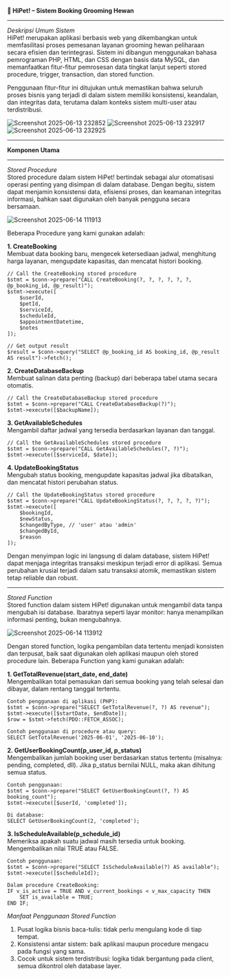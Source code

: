 **🐾 HiPet! – Sistem Booking Grooming Hewan**
___

_Deskripsi Umum Sistem_  
HiPet! merupakan aplikasi berbasis web yang dikembangkan untuk memfasilitasi proses pemesanan layanan grooming hewan peliharaan secara efisien dan terintegrasi. Sistem ini dibangun menggunakan bahasa pemrograman PHP, HTML, dan CSS dengan basis data MySQL, dan memanfaatkan fitur-fitur pemrosesan data tingkat lanjut seperti stored procedure, trigger, transaction, dan stored function.

Penggunaan fitur-fitur ini ditujukan untuk memastikan bahwa seluruh proses bisnis yang terjadi di dalam sistem memiliki konsistensi, keandalan, dan integritas data, terutama dalam konteks sistem multi-user atau terdistribusi.

![Screenshot 2025-06-13 232852](https://github.com/user-attachments/assets/94b49ce8-9855-4eaa-a78a-98057eb8ef36)
![Screenshot 2025-06-13 232917](https://github.com/user-attachments/assets/5f2130ee-8782-4bf0-beb3-b31fb45677c2)
![Screenshot 2025-06-13 232925](https://github.com/user-attachments/assets/00d0dba4-6f01-4827-8b59-16cd3e92ebda)

___

**Komponen Utama**
___

_Stored Procedure_  
Stored procedure dalam sistem HiPet! bertindak sebagai alur otomatisasi operasi penting yang disimpan di dalam database. Dengan begitu, sistem dapat menjamin konsistensi data, efisiensi proses, dan keamanan integritas informasi, bahkan saat digunakan oleh banyak pengguna secara bersamaan.

![Screenshot 2025-06-14 111913](https://github.com/user-attachments/assets/7b02979c-a5d6-4489-98c6-a12629de4c04)

Beberapa Procedure yang kami gunakan adalah:

**1. CreateBooking**  
Membuat data booking baru, mengecek ketersediaan jadwal, menghitung harga layanan, mengupdate kapasitas, dan mencatat histori booking.  
```
// Call the CreateBooking stored procedure
$stmt = $conn->prepare("CALL CreateBooking(?, ?, ?, ?, ?, ?, @p_booking_id, @p_result)");
$stmt->execute([
    $userId,
    $petId,
    $serviceId,
    $scheduleId,
    $appointmentDatetime,
    $notes
]);  

// Get output result
$result = $conn->query("SELECT @p_booking_id AS booking_id, @p_result AS result")->fetch();
```  

**2. CreateDatabaseBackup**  
Membuat salinan data penting (backup) dari beberapa tabel utama secara otomatis.
```
// Call the CreateDatabaseBackup stored procedure
$stmt = $conn->prepare("CALL CreateDatabaseBackup(?)");
$stmt->execute([$backupName]);
```

**3. GetAvailableSchedules**  
Mengambil daftar jadwal yang tersedia berdasarkan layanan dan tanggal.  
```
// Call the GetAvailableSchedules stored procedure
$stmt = $conn->prepare("CALL GetAvailableSchedules(?, ?)");
$stmt->execute([$serviceId, $date]);
```

**4. UpdateBookingStatus**  
Mengubah status booking, mengupdate kapasitas jadwal jika dibatalkan, dan mencatat histori perubahan status.  
```
// Call the UpdateBookingStatus stored procedure
$stmt = $conn->prepare("CALL UpdateBookingStatus(?, ?, ?, ?, ?)");
$stmt->execute([
    $bookingId,
    $newStatus,
    $changedByType, // 'user' atau 'admin'
    $changedById,
    $reason
]);
```

Dengan menyimpan logic ini langsung di dalam database, sistem HiPet! dapat menjaga integritas transaksi meskipun terjadi error di aplikasi. Semua perubahan krusial terjadi dalam satu transaksi atomik, memastikan sistem tetap reliable dan robust.  
___  

_Stored Function_  
Stored function dalam sistem HiPet! digunakan untuk mengambil data tanpa mengubah isi database. Ibaratnya seperti layar monitor: hanya menampilkan informasi penting, bukan mengubahnya.  

![Screenshot 2025-06-14 113912](https://github.com/user-attachments/assets/244a44e2-4a30-46b2-94f6-463950023580)  

Dengan stored function, logika pengambilan data tertentu menjadi konsisten dan terpusat, baik saat digunakan oleh aplikasi maupun oleh stored procedure lain. Beberapa Function yang kami gunakan adalah:  

**1. GetTotalRevenue(start_date, end_date)**  
Mengembalikan total pemasukan dari semua booking yang telah selesai dan dibayar, dalam rentang tanggal tertentu.  

```
Contoh penggunaan di aplikasi (PHP):  
$stmt = $conn->prepare("SELECT GetTotalRevenue(?, ?) AS revenue");
$stmt->execute([$startDate, $endDate]);
$row = $stmt->fetch(PDO::FETCH_ASSOC);  

Contoh penggunaan di procedure atau query:  
SELECT GetTotalRevenue('2025-06-01', '2025-06-10');
```

**2. GetUserBookingCount(p_user_id, p_status)**  
Mengembalikan jumlah booking user berdasarkan status tertentu (misalnya: pending, completed, dll). Jika p_status bernilai NULL, maka akan dihitung semua status.  
```
Contoh penggunaan:
$stmt = $conn->prepare("SELECT GetUserBookingCount(?, ?) AS booking_count");
$stmt->execute([$userId, 'completed']);  

Di database:
SELECT GetUserBookingCount(2, 'completed');
```

**3. IsScheduleAvailable(p_schedule_id)**  
Memeriksa apakah suatu jadwal masih tersedia untuk booking. Mengembalikan nilai TRUE atau FALSE.  
```
Contoh penggunaan:
$stmt = $conn->prepare("SELECT IsScheduleAvailable(?) AS available");
$stmt->execute([$scheduleId]);

Dalam procedure CreateBooking:
IF v_is_active = TRUE AND v_current_bookings < v_max_capacity THEN
    SET is_available = TRUE;
END IF;
```

_Manfaat Penggunaan Stored Function_
1. Pusat logika bisnis baca-tulis: tidak perlu mengulang kode di tiap tempat.
2. Konsistensi antar sistem: baik aplikasi maupun procedure mengacu pada fungsi yang sama.
3. Cocok untuk sistem terdistribusi: logika tidak bergantung pada client, semua dikontrol oleh database layer.
